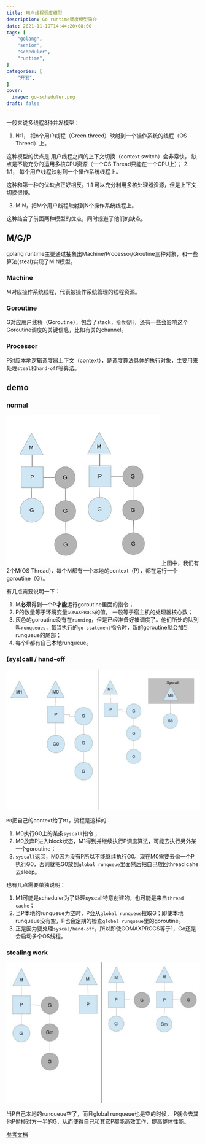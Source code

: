 ```yaml
---
title: 用户线程调度模型
description: Go runtime调度模型简介
date: 2021-11-19T14:44:20+08:00
tags: [
    "golang",
    "senior",
    "scheduler",
    "runtime",
]
categories: [
    "开发",
]
cover:
  image: go-scheduler.png
draft: false
---
```


一般来说多线程3种并发模型：
1. N:1， 把n个用户线程（Green threed）映射到一个操作系统的线程（OS Threed）上。

这种模型的优点是 用户线程之间的上下文切换（context switch）会非常快，
缺点是不能充分的运用多核CPU资源（一个OS Thread只能在一个CPU上）；
2. 1:1， 每个用户线程映射到一个操作系统线程上。

这种和第一种的优缺点正好相反。1:1 可以充分利用多核处理器资源，但是上下文切换很慢。

3. M:N，把M个用户线程映射到N个操作系统线程上。

这种结合了前面两种模型的优点，同时规避了他们的缺点。

## M/G/P
golang runtime主要通过抽象出Machine/Processor/Groutine三种对象，和一些算法(steal)实现了M:N模型。

### Machine
M对应操作系统线程，代表被操作系统管理的线程资源。

### Goroutine
G对应用户线程（Goroutine），包含了stack，`指令指针`，还有一些会影响这个Goroutine调度的关键信息，比如有关的channel。

### Processor
P对应本地逻辑调度器上下文（context），是调度算法具体的执行对象，主要用来处理`steal`和`hand-off`等算法。

## demo
### normal
![Machine Processor Groutine demo](in-motion.jpeg)
上图中，我们有2个M(OS Thread)，每个M都有一个本地的context（P），都在运行一个goroutine（G）。

有几点需要说明一下：
1. M**必须**得到一个P**才能**运行goroutine里面的指令；
2. P的数量等于环境变量`GOMAXPROCS`的值， 一般等于宿主机的处理器核心数；
3. 灰色的goroutine没有在`running`，但是已经准备好被调度了。他们所处的队列叫`runqueues`，每当执行的`go statement`指令时，新的goroutine就会加到runqueue的尾部；
4. 每个P都有自己本地runqueue。

### (sys)call / hand-off
![syscall demo](syscall.jpeg)

`M0`把自己的context给了`M1`，流程是这样的：
1. M0执行G0上的某条`syscall`指令；
2. M0放弃P进入block状态，M1得到并继续执行P调度算法，可能去执行另外某一个goroutine；
3. `syscall`返回，M0因为没有P所以不能继续执行G0。现在M0需要去偷一个P执行G0，否则就把G0放到`global runqueue`里面然后把自己放回thread cahe去sleep。

也有几点需要单独说明：
1. M1可能是scheduler为了处理syscall特意创建的，也可能是来自`thread cache`；
2. 当P本地的runqueue为空时，P会从`global runqueue`拉取G；即使本地runqueue没有空，P也会定期的检查`global runqueue`里的goroutine。
3. 正是因为要处理`syscal/hand-off`，所以即使GOMAXPROCS等于1，Go还是会启动多个OS线程。

### stealing work
![steal work/goroutine demo](steal.jpeg)

当P自己本地的runqueue空了，而且global runqueue也是空的时候，
P就会去其他P偷掉对方一半的G，从而使得自己和其它P都能高效工作，提高整体性能。
 
[参考文档](https://morsmachine.dk/go-scheduler)
